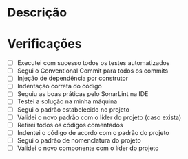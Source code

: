 # Descrição
<!-- Descreva de forma concisa as mudanças feitas nesse PR -->

# Verificações
<!-- Marque as opções abaixo que foram atendidas -->

- [ ] Executei com sucesso todos os testes automatizados
- [ ] Segui o Conventional Commit para todos os commits
- [ ] Injeção de dependência por construtor
- [ ] Indentação correta do código
- [ ] Seguiu as boas práticas pelo SonarLint na IDE
- [ ] Testei a solução na minha máquina
- [ ] Segui o padrão estabelecido no projeto
- [ ] Validei o novo padrão com o líder do projeto (caso exista)
- [ ] Retirei todos os códigos comentados
- [ ] Indentei o código de acordo com o padrão do projeto
- [ ] Segui o padrão de nomenclatura do projeto
- [ ] Validei o novo componente com o líder do projeto